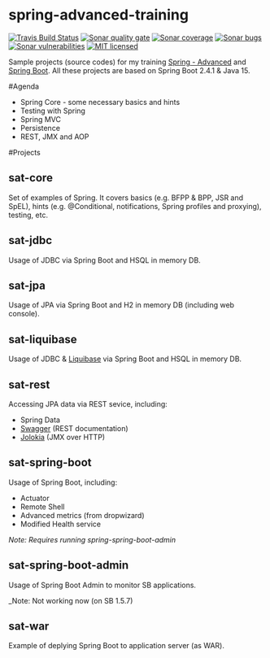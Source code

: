 # spring-advanced-training

[![Travis Build Status][travis-image]][travis-url-main] [![Sonar quality gate][sonar-quality-gate]][sonar-url] [![Sonar coverage][sonar-coverage]][sonar-url] [![Sonar bugs][sonar-bugs]][sonar-url] [![Sonar vulnerabilities][sonar-vulnerabilities]][sonar-url] [![MIT licensed][mit-badge]](./LICENSE.txt)

Sample projects (source codes) for my training [Spring - Advanced](http://arnosthavelka.github.io/presentation/spring-advanced/index.html) and [Spring Boot](http://arnosthavelka.github.io/presentation/spring-boot/index.html). 
All these projects are based on Spring Boot 2.4.1 & Java 15.

#Agenda
* Spring Core - some necessary basics and hints
* Testing with Spring
* Spring MVC
* Persistence
* REST, JMX and AOP

#Projects
## sat-core
Set of examples of Spring. It covers basics (e.g. BFPP & BPP, JSR and SpEL), hints (e.g. @Conditional, notifications, Spring profiles and proxying), testing, etc.

## sat-jdbc
Usage of JDBC via Spring Boot and HSQL in memory DB.

## sat-jpa
Usage of JPA via Spring Boot and H2 in memory DB (including web console).

## sat-liquibase
Usage of JDBC & [Liquibase](http://www.liquibase.org/) via Spring Boot and HSQL in memory DB.

## sat-rest
Accessing JPA data via REST sevice, including:
* Spring Data
* [Swagger](http://swagger.io/) (REST documentation)
* [Jolokia](https://jolokia.org/) (JMX over HTTP)

## sat-spring-boot
Usage of Spring Boot, including:
* Actuator
* Remote Shell
* Advanced metrics (from dropwizard)
* Modified Health service

_Note: Requires running spring-spring-boot-admin_

## sat-spring-boot-admin
Usage of Spring Boot Admin to monitor SB applications.

_Note: Not working now (on SB 1.5.7)

## sat-war
Example of deplying Spring Boot to application server (as WAR). 

[travis-url-main]: https://github.com/arnosthavelka/spring-advanced-training
[travis-image]: https://travis-ci.org/arnosthavelka/spring-advanced-training.svg?branch=master

[sonar-url]: https://sonarcloud.io/dashboard?id=arnosthavelka_spring-advanced-training
[sonar-quality-gate]: https://sonarcloud.io/api/project_badges/measure?project=arnosthavelka_spring-advanced-training&metric=alert_status
[sonar-coverage]: https://sonarcloud.io/api/project_badges/measure?project=arnosthavelka_spring-advanced-training&metric=coverage
[sonar-bugs]: https://sonarcloud.io/api/project_badges/measure?project=arnosthavelka_spring-advanced-training&metric=bugs
[sonar-vulnerabilities]: https://sonarcloud.io/api/project_badges/measure?project=arnosthavelka_spring-advanced-training&metric=vulnerabilities
[mit-badge]: https://img.shields.io/badge/license-MIT-maroon.svg